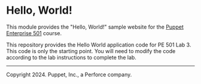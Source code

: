 # Hello, World!

This module provides the "Hello, World!" sample website for the [Puppet Enterprise 501](https://www.puppet.com/support/training) course.

This repository provides the Hello World application code for PE 501 Lab 3. This code is only the starting point.
You will need to modify the code according to the lab instructions to complete the lab.


---

Copyright 2024. Puppet, Inc., a Perforce company. 
